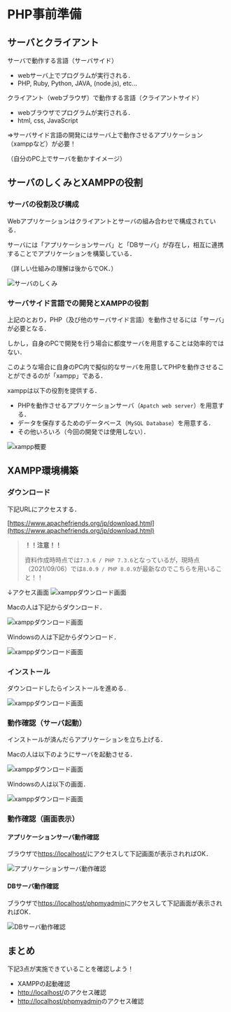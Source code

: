 # PHP事前準備


## サーバとクライアント

サーバで動作する言語（サーバサイド）

- webサーバ上でプログラムが実行される．
- PHP, Ruby, Python, JAVA, (node.js), etc…

クライアント（webブラウザ）で動作する言語（クライアントサイド）

- webブラウザでプログラムが実行される．
- html, css, JavaScript

=>サーバサイド言語の開発にはサーバ上で動作させるアプリケーション（xamppなど）が必要！

（自分のPC上でサーバを動かすイメージ）

## サーバのしくみとXAMPPの役割

### サーバの役割及び構成

Webアプリケーションはクライアントとサーバの組み合わせで構成されている．

サーバには「アプリケーションサーバ」と「DBサーバ」が存在し，相互に連携することでアプリケーションを構築している．

（詳しい仕組みの理解は後からでOK．）

![サーバのしくみ](./img/php_file_about_server.svg)

### サーバサイド言語での開発とXAMPPの役割

上記のとおり，PHP（及び他のサーバサイド言語）を動作させるには「サーバ」が必要となる．

しかし，自身のPCで開発を行う場合に都度サーバを用意することは効率的ではない．

このような場合に自身のPC内で擬似的なサーバを用意してPHPを動作させることができるのが「xampp」である．

xamppは以下の役割を提供する．

- PHPを動作させるアプリケーションサーバ（`Apatch web server`）を用意する．
- データを保存するためのデータベース（`MySQL Database`）を用意する．
- その他いろいろ（今回の開発では使用しない）．

![xampp概要](./img/php_file_about_xampp.svg)

## XAMPP環境構築

### ダウンロード

下記URLにアクセスする．

[https://www.apachefriends.org/jp/download.html](https://www.apachefriends.org/jp/download.html)

>**！！注意！！**
>
>資料作成時時点では`7.3.6 / PHP 7.3.6`となっているが，現時点（2021/09/06）では`8.0.9 / PHP 8.0.9`が最新なのでこちらを用いること！！

↓アクセス画面
![xamppダウンロード画面](./img/php_setup_xampp_download_01.svg)

Macの人は下記からダウンロード．

![xamppダウンロード画面](./img/php_setup_xampp_download_02.svg)

Windowsの人は下記からダウンロード．

![xamppダウンロード画面](./img/php_setup_xampp_download_03.svg)

### インストール

ダウンロードしたらインストールを進める．

![xamppダウンロード画面](./img/php_setup_xampp_download_04.svg)

### 動作確認（サーバ起動）

インストールが済んだらアプリケーションを立ち上げる．

Macの人は以下のようにサーバを起動させる．

![xamppダウンロード画面](./img/php_setup_xampp_download_05.svg)

Windowsの人は以下の画面．

![xamppダウンロード画面](./img/php_setup_xampp_download_06.svg)

### 動作確認（画面表示）

#### アプリケーションサーバ動作確認

ブラウザで[https://localhost/](https://localhost/)にアクセスして下記画面が表示されればOK．

![アプリケーションサーバ動作確認](./img/php_setup_xampp_confirm_01.svg)

#### DBサーバ動作確認

ブラウザで[https://localhost/phpmyadmin](https://localhost/phpmyadmin)にアクセスして下記画面が表示されればOK．

![DBサーバ動作確認](./img/php_setup_xampp_confirm_02.svg)


## まとめ

下記3点が実施できていることを確認しよう！

- XAMPPの起動確認
- [http://localhost/](http://localhost/)のアクセス確認
- [http://localhost/phpmyadmin](http://localhost/phpmyadmin)のアクセス確認
